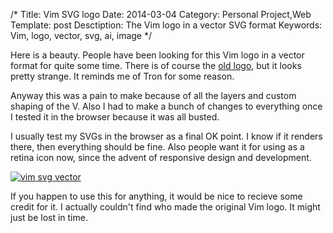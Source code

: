 /*
Title: Vim SVG logo
Date: 2014-03-04
Category: Personal Project,Web
Template: post
Desctiption: The Vim logo in a vector SVG format
Keywords: Vim, logo, vector, svg, ai, image
*/

Here is a beauty. People have been looking for this Vim logo in a vector format for quite some time. There is of course the [old logo](http://commons.wikimedia.org/wiki/File:Vimlogo.svg), but it looks pretty strange. It reminds me of Tron for some reason.

Anyway this was a pain to make because of all the layers and custom shaping of the V. Also I had to make a bunch of changes to everything once I tested it in the browser because it was all busted.

I usually test my SVGs in the browser as a final OK point. I know if it renders there, then everything should be fine. Also people want it for using as a retina icon now, since the advent of responsive design and development.

<div class="center">
  <a href="http://ohdoylerules.com/content/images/vim.svg" target="_blank"><img alt="vim svg vector" src="http://ohdoylerules.com/content/images/vim.svg" ></a>
</div>

If you happen to use this for anything, it would be nice to recieve some credit for it. I actually couldn't find who made the original Vim logo. It might just be lost in time.
